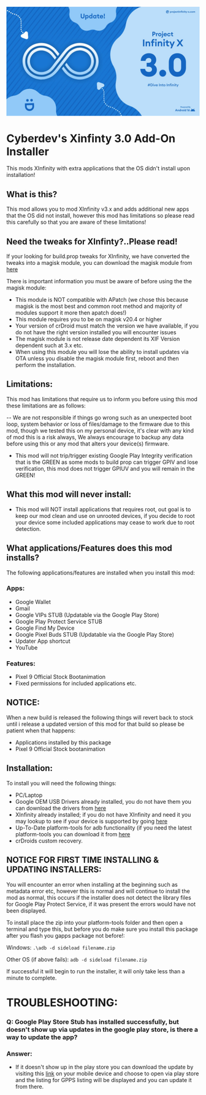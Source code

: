 ![XIF](images/1427.jpg)
# Cyberdev's Xinfinty 3.0 Add-On Installer
This mods XInfinity with extra applications that the OS didn't install upon installation!

## What is this?
This mod allows you to mod XInfinity v3.x and adds additional new apps that the OS did not install, however this mod has limitations so please read this carefully so that you are aware of these limitations!

## Need the tweaks for XInfinty?..Please read!
If your looking for build.prop tweaks for XInfinity, we have converted the tweaks into a magisk module, you can download the magisk module from [here](url)

There is important information you must be aware of before using the the magisk module:

- This module is NOT compatible with APatch (we chose this because magisk is the most best and common root method and majority of modules support it more then apatch does!)
- This module requires you to be on magisk v20.4 or higher
- Your version of crDroid must match the version we have available, if you do not have the right version installed you will encounter issues
- The magisk module is not release date dependent its XIF Version dependent such at 3.x etc.
- When using this module you will lose the ability to install updates via OTA unless you disable the magisk module first, reboot and then perform the installation.

## Limitations:
This mod has limitations that require us to inform  you before using this mod these limitations are as follows:

-- We are not responsible if things go wrong such as an unexpected boot loop, system behavior or loss of files/damage to the firmware due to this mod, though we tested this on my personal device, it's clear with any kind of mod this is a risk always, We always encourage to backup any data before using this or any mod that alters your device(s) firmware.
- This mod will not trip/trigger existing Google Play Integrity verification that is the GREEN as some mods to build prop can trigger GPIV and lose verification, this mod does not trigger GPIUV and you will remain in the GREEN!

## What this mod will never install:
- This mod will NOT install applications that requires root, out goal is to keep our mod clean and use on unrooted devices, if you decide to root your device some included applications may cease to work due to root detection.

## What applications/Features does this mod installs?
The following applications/features are installed when you install this mod:

### Apps:
- Google Wallet
- Gmail
- Google VIPs STUB (Updatable via the Google Play Store)
- Google Play Protect Service STUB
- Google Find My Device
- Google Pixel Buds STUB (Updatable via the Google Play Store)
- Updater App shortcut
- YouTube

### Features:
- Pixel 9 Official Stock Bootanimation
- Fixed permissions for included applications etc.

## NOTICE:
When a new build is released the following things will revert back to stock until i release a updated version of this mod for that build so please be patient when that happens:
- Applications installed by this package
- Pixel 9 Official Stock bootanimation

## Installation:
To install you will need the following things:

- PC/Laptop
- Google OEM USB Drivers already installed, you do not have them you can download the drivers from [here](https://developer.android.com/studio/run/win-usb)
- XInfinity already installed; if you do not have XInfinity and need it you may lookup to see if your device is supported by going [here](https://projectinfinity-x.com/)
- Up-To-Date platform-tools for adb functionality (if you need the latest platform-tools you can download it from [here](https://technastic.com/android-sdk-platform-tools-download/)
- crDroids custom recovery.

## NOTICE FOR FIRST TIME INSTALLING & UPDATING INSTALLERS:
You will encounter an error when installing at the beginning such as metadata error etc, however this is normal and will continue to install the mod as normal, this occurs if the installer does not detect the library files for Google Play Protect Service, if it was present the errors would have not been displayed.

To install place the zip into your platform-tools folder and then open a terminal and type this, but before you do make sure you install this package after you flash you gapps package not before!:

Windows: `.\adb -d sideload filename.zip`

Other OS (if above fails): `adb -d sideload filename.zip`

If successful it will begin to run the installer, it will only take less than a minute to complete.

# TROUBLESHOOTING:

### Q: Google Play Store Stub has installed successfully, but doesn't show up via updates in the google play store, is there a way to update the app?

### Answer:
- If it doesn't show up in the play store you can download the update by visiting this [link](https://play.google.com/store/apps/details?id=com.google.android.odad) on your mobile device and choose to open via play store and the listing for GPPS listing will be displayed and you can update it from there.
